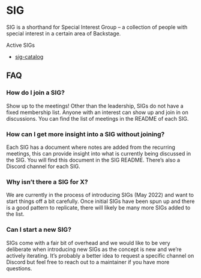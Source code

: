 # SIG

SIG is a shorthand for Special Interest Group – a collection of people with special interest in a certain area of Backstage.

Active SIGs

- [sig-catalog](./sig-catalog/README.md)

## FAQ

### How do I join a SIG?

Show up to the meetings! Other than the leadership, SIGs do not have a fixed membership list. Anyone with an interest can show up and join in on discussions. You can find the list of meetings in the README of each SIG.

### How can I get more insight into a SIG without joining?

Each SIG has a document where notes are added from the recurring meetings, this can provide insight into what is currently being discussed in the SIG. You will find this document in the SIG README. There’s also a Discord channel for each SIG.

### Why isn’t there a SIG for X?

We are currently in the process of introducing SIGs (May 2022) and want to start things off a bit carefully. Once initial SIGs have been spun up and there is a good pattern to replicate, there will likely be many more SIGs added to the list.

### Can I start a new SIG?

SIGs come with a fair bit of overhead and we would like to be very deliberate when introducing new SIGs as the concept is new and we’re actively iterating. It’s probably a better idea to request a specific channel on Discord but feel free to reach out to a maintainer if you have more questions.
